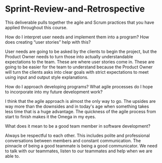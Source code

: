 # Sprint-Review-and-Retrospective
This deliverable pulls together the agile and Scrum practices that you have applied throughout this course.

How do I interpret user needs and implement them into a program? How does creating “user stories” help with this?

User needs are going to be asked by the clients to begin the project, but the Product Owner needs to turn those into actually understandable expectations to the team. 
These are where user stories come in. These are going to be easier for the team to understand because the Product Owner will turn the clients asks into clear goals with strict expectations to meet using input and output style explanations.

How do I approach developing programs? What agile processes do I hope to incorporate into my future development work?

I think that the agile approach is almost the only way to go. The upsides are way more than the downsides and in today's age when something takes less time that is a huge advantage. The quickness of the agile process from start to finish makes it the Omega in my eyes.

What does it mean to be a good team member in software development?

Always be respectful to each other. This includes polite and professional conversations between members and constant communication. The pinnacle of being a good teammate is being a good communicator. We need to talk with our teammates, listen to our teammates and help when we are able to.
